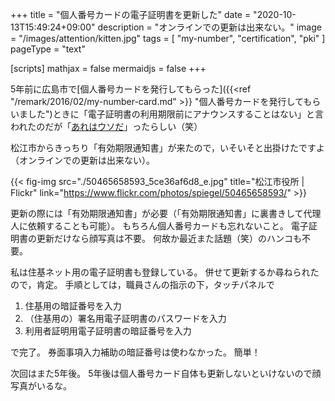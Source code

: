 +++
title = "個人番号カードの電子証明書を更新した"
date =  "2020-10-13T15:49:24+09:00"
description = "オンラインでの更新は出来ない。"
image = "/images/attention/kitten.jpg"
tags = [ "my-number", "certification", "pki" ]
pageType = "text"

[scripts]
  mathjax = false
  mermaidjs = false
+++

5年前に広島市で[個人番号カードを発行してもらった]({{<ref "/remark/2016/02/my-number-card.md" >}} "個人番号カードを発行してもらいました")ときに「電子証明書の利用期限前にアナウンスすることはない」と言われたのだが「[あれはウソだ](https://dic.pixiv.net/a/%E3%81%82%E3%82%8C%E3%81%AF%E5%98%98%E3%81%A0)」ったらしい（笑）

松江市からきっちり「有効期限通知書」が来たので，いそいそと出掛けたですよ（オンラインでの更新は出来ない）。

{{< fig-img src="./50465658593_5ce36af6d8_e.jpg" title="松江市役所 | Flickr" link="https://www.flickr.com/photos/spiegel/50465658593/" >}}

更新の際には「有効期限通知書」が必要（「有効期限通知書」に裏書きして代理人に依頼することも可能）。
もちろん個人番号カードも忘れないこと。
電子証明書の更新だけなら顔写真は不要。
何故か最近また話題（笑）のハンコも不要。

私は住基ネット用の電子証明書も登録している。
併せて更新するか尋ねられたので，肯定。
手順としては，職員さんの指示の下，タッチパネルで

1. 住基用の暗証番号を入力
2. （住基用の）署名用電子証明書のパスワードを入力
3. 利用者証明用電子証明書の暗証番号を入力

で完了。
券面事項入力補助の暗証番号は使わなかった。
簡単！

次回はまた5年後。
5年後は個人番号カード自体も更新しないといけないので顔写真がいるな。
